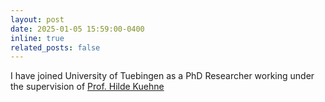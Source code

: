 ```yaml
---
layout: post
date: 2025-01-05 15:59:00-0400
inline: true
related_posts: false
---
```


I have joined University of Tuebingen as a PhD Researcher working under the supervision of [Prof. Hilde Kuehne](https://hildekuehne.github.io/)
